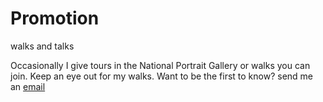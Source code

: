 # Promotion

<span class="lead">walks and talks</span>

Occasionally I give tours in the National Portrait Gallery or walks you can join. 
Keep an eye out for my walks. Want to be the first to know? send me an [email](mailto:ans@nlgids.london)

<span class="price"></span><span class="duration"></span>
